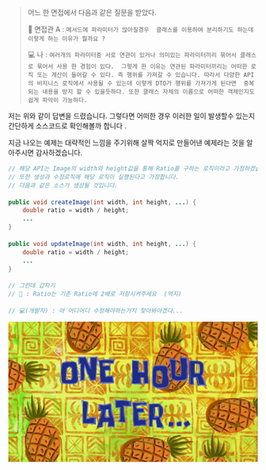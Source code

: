 > 어느 한 면접에서 다음과 같은 질문을 받았다.<br>
>
> 🧑 면접관 A : `메서드에 파라미터가 많아질경우  클래스를 이용하여 분리하기도 하는데 이렇게 하는 이유가 뭘까요 ?`
> 
> 💻 나 : `여러개의 파라미터중 서로 연관이 있거나 의미있는 파라미터끼리 묶어서 클래스로 묶어서 사용 한 경험이 있다. 
> 그렇게 한 이유는 연관된 파라미터끼리는 어떠한 로직 또는 계산이 들어갈 수 있다.
> 즉 행위를 가져갈 수 있습니다.
> 따라서 다양한 API의 비지니스 로직에서 사용될 수 있는데 이렇게 DTO가 행위를 가져가게 된다면 
> 중복되는 내용을 방지 할 수 있을듯하다. 또한 클래스 자체의 이름으로 어떠한 객체인지도 쉽게 파악이 가능하다.`


저는 위와 같이 답변을 드렸습니다. 그렇다면 어떠한 경우 이러한 일이 발생할수 있는지 간단하게 소스코드로 확인해볼까 합니다 .

지금 나오는 예제는 대략적인 느낌을 주기위해 살짝 억지로 만들어낸 예제라는 것을 알아주시면 감사하겠습니다.

```java
// 해당 API는 Image의 width와 height값을 통해 Ratio를 구하는 로직이라고 가정하겠습니다.
// 또한 생성과 수정로직에 해당 로직이 실행된다고 가정합니다.
// 다음과 같은 소스가 생성될 것입니다.

public void createImage(int width, int height, ...) {
    double ratio = width / height;
    ...
}

public void updateImage(int width, int height, ...) {
    double ratio = width / height;
    ...
}

// 그런데 갑자기 
// 👨 : Ratio는 기존 Ratio에 2배로 저장시켜주세요  (억지)

// 💻(개발자) : 아 어디어디 수정해야하는거지 찾아봐야겠다...
```
<img src="./one_hour_later.jpg" alt="" width="640" />
